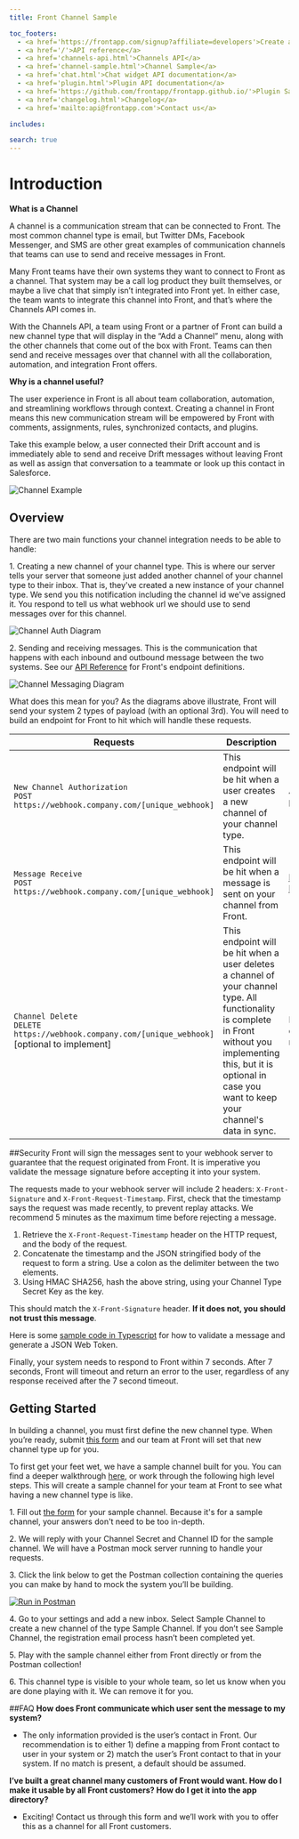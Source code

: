 ```yaml
---
title: Front Channel Sample

toc_footers:
  - <a href='https://frontapp.com/signup?affiliate=developers'>Create a developer account</a>
  - <a href='/'>API reference</a>
  - <a href='channels-api.html'>Channels API</a>
  - <a href='channel-sample.html'>Channel Sample</a>
  - <a href='chat.html'>Chat widget API documentation</a>
  - <a href='plugin.html'>Plugin API documentation</a>
  - <a href='https://github.com/frontapp/frontapp.github.io/'>Plugin Sample</a>
  - <a href='changelog.html'>Changelog</a>
  - <a href='mailto:api@frontapp.com'>Contact us</a>

includes:

search: true
---
```


# Introduction

**What is a Channel**

A channel is a communication stream that can be connected to Front. The most common channel type is email, but Twitter DMs, Facebook Messenger, and SMS are other great examples of communication channels that teams can use to send and receive messages in Front.

Many Front teams have their own systems they want to connect to Front as a channel. That system may be a call log product they built themselves, or maybe a live chat that simply isn’t integrated into Front yet. In either case, the team wants to integrate this channel into Front, and that’s where the Channels API comes in. 

With the Channels API, a team using Front or a partner of Front can build a new channel type that will display in the “Add a Channel” menu, along with the other channels that come out of the box with Front. Teams can then send and receive messages over that channel with all the collaboration, automation, and integration Front offers. 

**Why is a channel useful?**

The user experience in Front is all about team collaboration, automation, and streamlining workflows through context. Creating a channel in Front means this new communication stream will be empowered by Front with comments, assignments, rules, synchronized contacts, and plugins. 

Take this example below, a user connected their Drift account and is immediately able to send and receive Drift messages without leaving Front as well as assign that conversation to a teammate or look up this contact in Salesforce. 

![Channel Example](channel-example.gif)

## Overview
There are two main functions your channel integration needs to be able to handle:

1\. Creating a new channel of your channel type. This is where our server tells your server that someone just added another channel of your channel type to their inbox. That is, they've created a new instance of your channel type. We send you this notification including the channel id we've assigned it. You respond to tell us what webhook url we should use to send messages over for this channel.

![Channel Auth Diagram](channel-auth-diagram.png)

2\. Sending and receiving messages. This is the communication that happens with each inbound and outbound message between the two systems. See our [API Reference](https://dev.frontapp.com/#receive-message) for Front's endpoint definitions.

![Channel Messaging Diagram](channel-messaging-diagram.png)

What does this mean for you? As the diagrams above illustrate, Front will send your system 2 types of payload (with an optional 3rd). You will need to build an endpoint for Front to hit which will handle these requests.

| Requests     | Description                        | Payload                            |
|--------------|------------------------------------|------------------------------------|
| `New Channel Authorization`<br> `POST https://webhook.company.com/[unique_webhook]`     | This endpoint will be hit when a user creates a new channel of your channel type.    | Authentication payload |
| `Message Receive` <br> `POST https://webhook.company.com/[unique_webhook]`     | This endpoint will be hit when a message is sent on your channel from Front. | [Message Payload](https://dev.frontapp.com/#messages) |
| `Channel Delete` <br> `DELETE https://webhook.company.com/[unique_webhook]`<br>[optional to implement]   | This endpoint will be hit when a user deletes a channel of your channel type. All functionality is complete in Front without you implementing this, but it is optional in case you want to keep your channel's data in sync.         | None. Just a delete request. 

##Security
Front will sign the messages sent to your webhook server to guarantee that the request originated from Front. It is imperative you validate the message signature before accepting it into your system.

The requests made to your webhook server will include 2 headers: `X-Front-Signature` and `X-Front-Request-Timestamp`. First, check that the timestamp says the request was made recently, to prevent replay attacks. We recommend 5 minutes as the maximum time before rejecting a message. 

1. Retrieve the `X-Front-Request-Timestamp` header on the HTTP request, and the body of the request.
2. Concatenate the timestamp and the JSON stringified body of the request to form a string. Use a colon as the delimiter between the two elements.
3. Using HMAC SHA256, hash the above string, using your Channel Type Secret Key as the key.

This should match the `X-Front-Signature` header. **If it does not, you should not trust this message**. 

Here is some [sample code in Typescript](https://gist.github.com/kschiu/e12a3e6b7842ee676ca3f134a93b5953) for how to validate a message and generate a JSON Web Token.

Finally, your system needs to respond to Front within 7 seconds. After 7 seconds, Front will timeout and return an error to the user, regardless of any response received after the 7 second timeout.

## Getting Started
In building a channel, you must first define the new channel type. When you’re ready, submit [this form](https://airtable.com/shrNsQye44FDJGbDE) and our team at Front will set that new channel type up for you.

To first get your feet wet, we have a sample channel built for you. You can find a deeper walkthrough [here](/channel-sample.html), or work through the following high level steps. This will create a sample channel for your team at Front to see what having a new channel type is like. 

1\. Fill out [the form](https://airtable.com/shrNsQye44FDJGbDE) for your sample channel. Because it's for a sample channel, your answers don't need to be too in-depth.

2\. We will reply with your Channel Secret and Channel ID for the sample channel. We will have a Postman mock server running to handle your requests.

3\. Click the link below to get the Postman collection containing the queries you can make by hand to mock the system you’ll be building.

[![Run in Postman](https://run.pstmn.io/button.svg)](https://app.getpostman.com/run-collection/1b51c718c7eb4c175eed)

4\. Go to your settings and add a new inbox. Select Sample Channel to create a new channel of the type Sample Channel. If you don’t see Sample Channel, the registration email process hasn’t been completed yet.

5\. Play with the sample channel either from Front directly or from the Postman collection!

6\. This channel type is visible to your whole team, so let us know when you are done playing with it. We can remove it for you.

##FAQ
**How does Front communicate which user sent the message to my system?**

 - The only information provided is the user’s contact in Front. Our recommendation is to either 1) define a mapping from Front contact to user in your system or 2) match the user’s Front contact to that in your system. If no match is present, a default should be assumed. 

**I’ve built a great channel many customers of Front would want. How do I make it usable by all Front customers? How do I get it into the app directory?**

 - Exciting! Contact us through this form and we’ll work with you to offer this as a channel for all Front customers. 






